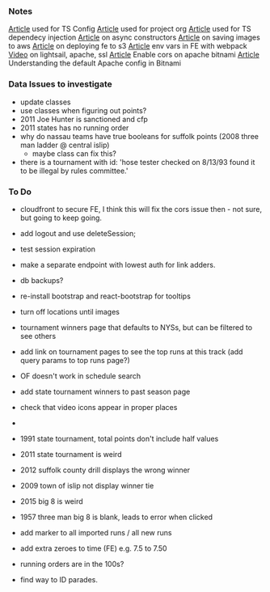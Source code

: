 ### Notes

[Article](https://www.section.io/engineering-education/how-to-use-typescript-with-nodejs/) used for TS Config
[Article](https://dev.to/santypk4/bulletproof-node-js-project-architecture-4epf) used for project org
[Article](https://dev.to/vovaspace/dependency-injection-in-typescript-4mbf) used for TS dependecy injection
[Article](https://dev.to/somedood/the-proper-way-to-write-async-constructors-in-javascript-1o8c#:~:text=The%20static%20async%20factory%20function,the%20indirect%20invocation%20of%20constructor%20.) on async constructors
[Article](https://flaviocopes.com/node-aws-s3-upload-image/) on saving images to aws
[Article](https://blog.cloudthat.com/step-by-step-guide-to-deploy-reactjs-app-on-aws-s3/) on deploying fe to s3
[Article](https://webpack.js.org/plugins/define-plugin) env vars in FE with webpack
[Video](https://www.youtube.com/watch?v=rtshCulV2hk&list=LL&index=1) on lightsail, apache, ssl
[Article](https://docs.bitnami.com/ibm/infrastructure/nodejs/administration/enable-cors-nodejs/) Enable cors on apache bitnami
[Article](https://docs.bitnami.com/installer/apps/odoo/get-started/understand-config/) Understanding the default Apache config in Bitnami


### Data Issues to investigate
* update classes
* use classes when figuring out points? 
* 2011 Joe Hunter is sanctioned and cfp
* 2011 states has no running order
* why do nassau teams have true booleans for suffolk points (2008 three man ladder @ central islip)
    * maybe class can fix this? 
* there is a tournament with id: 'hose tester checked on 8/13/93 found it to be illegal by rules committee.'

### To Do
* cloudfront to secure FE, I think this will fix the cors issue then - not sure, but going to keep going.  
* add logout and use deleteSession; 
* test session expiration

* make a separate endpoint with lowest auth for link adders.  
* db backups?

* re-install bootstrap and react-bootstrap for tooltips
* turn off locations until images
* tournament winners page that defaults to NYSs, but can be filtered to see others
* add link on tournament pages to see the top runs at this track (add query params to top runs page?)
* OF doesn't work in schedule search
* add state tournament winners to past season page
* check that video icons appear in proper places
* 

* 1991 state tournament, total points don't include half values
* 2011 state tournament is weird
* 2012 suffolk county drill displays the wrong winner
* 2009 town of islip not display winner tie
* 2015 big 8 is weird
* 1957 three man big 8 is blank, leads to error when clicked

* add marker to all imported runs / all new runs
* add extra zeroes to time (FE) e.g. 7.5 to 7.50
* running orders are in the 100s?
* find way to ID parades.


